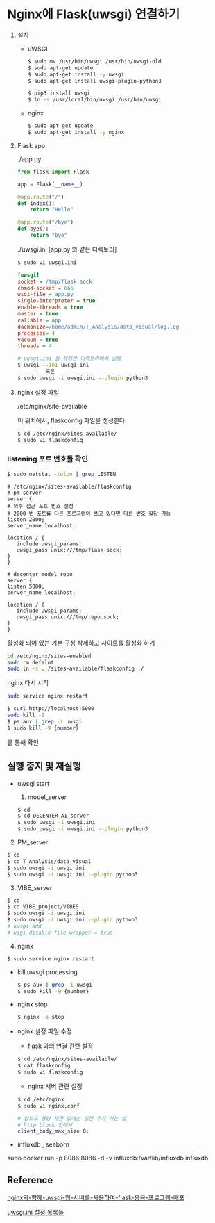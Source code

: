 # Nginx에 Flask(uwsgi) 연결하기



1. 설치

   - uWSGI

     ```sh
     $ sudo mv /usr/bin/uwsgi /usr/bin/uwsgi-old
     $ sudo apt-get update 
     $ sudo apt-get install -y uwsgi
     $ sudo apt-get install uwsgi-plugin-python3
     
     $ pip3 install uwsgi
     $ ln -s /usr/local/bin/uwsgi /usr/bin/uwsgi
     ```
     
   - nginx
   
     ```sh
     $ sudo apt-get update 
     $ sudo apt-get install -y nginx 
     ```
   
2. Flask app

   ./app.py

   ```python
   from flask import Flask
   
   app = Flask(__name__)
   
   @app.route("/")
   def index():
       return "Hello"
   
   @app.route("/bye")
   def bye():
       return "bye"
   
   ```

   ./uwsgi.ini  [app.py 와 같은 디렉토리]

   ```sh
   $ sudo vi uwsgi.ini
   ```

   ```ini
   [uwsgi]
   socket = /tmp/flask.sock
   chmod-socket = 666
   wsgi-file = app.py
   single-interpreter = true
   enable-threads = true
   master = true
   callable = app
   daemonize=/home/admin/T_Analysis/data_visual/log.log
   processes= 4
   vacuum = true
   threads = 4
   ```

   ```sh
   # uwsgi.ini 을 생성한 디렉토리에서 실행
   $ uwsgi --ini uwsgi.ini
            혹은
   $ sudo uwsgi -i uwsgi.ini --plugin python3
   ```

3. nginx  설정 파일

   /etc/nginx/site-available

   이 위치에서, flaskconfig 파일을 생성한다.

   ```sh
   $ cd /etc/nginx/sites-available/
   $ sudo vi flaskconfig
   ```
### listening 포트 번호들 확인
   ```sh
$ sudo netstat -tulpn | grep LISTEN
   ```

   ```config
# /etc/nginx/sites-available/flaskconfig
# pm server
server {
   # 외부 접근 포트 번호 설정
   # 2000 번 포트를 다른 프로그램이 쓰고 있다면 다른 번호 할당 가능
   listen 2000;
   server_name localhost;
   
   location / {
      include uwsgi_params;
	  uwsgi_pass unix:///tmp/flask.sock;
   }
}
   
# decenter model repo
server {
   listen 5000;
   server_name localhost;
	
   location / {
      include uwsgi_params;
      uwsgi_pass unix:///tmp/repo.sock;
   }
}
   ```

활성화 되어 있는 기본 구성 삭제하고 사이트를 활성화 하기

   ```sh
cd /etc/nginx/sites-enabled
sudo rm defalut
sudo ln -s ../sites-available/flaskconfig ./
   ```

   nginx 다시 시작

   ```sh
sudo service nginx restart
   ```

   

   ```sh
$ curl http://localhost:5000
   sudo kill -9
$ ps aux | grep -i uwsgi
$ sudo kill -9 {number}
   ```

   를 통해 확인



## 실행 중지 및 재실행



* uwsgi start

  1. model_server

  ```sh
  $ cd
  $ cd DECENTER_AI_server
  $ sudo uwsgi -i uwsgi.ini
  $ sudo uwsgi -i uwsgi.ini --plugin python3
  ```

2. PM_server

  ```sh
  $ cd
  $ cd T_Analysis/data_visual
  $ sudo uwsgi -i uwsgi.ini
  $ sudo uwsgi -i uwsgi.ini --plugin python3
  ```

  3. VIBE_server
  ```sh
  $ cd
  $ cd VIBE_project/VIBES
  $ sudo uwsgi -i uwsgi.ini
  $ sudo uwsgi -i uwsgi.ini --plugin python3
  # uwsgi add 
  # wsgi-disable-file-wrapper = true
  ```


  4. nginx

  ```sh
  $ sudo service nginx restart
  ```

* kill uwsgi processing

  ```sh
  $ ps aux | grep -i uwsgi
  $ sudo kill -9 {number}
  ```

* nginx stop

  ```sh
  $ nginx -s stop
  ```

* nginx  설정 파일 수정

  * flask 와의 연결 관련 설정
  
  ```sh
  $ cd /etc/nginx/sites-available/
  $ cat flaskconfig
  $ sudo vi flaskconfig
  ```
  * nginx 서버 관련 설정
  
  ```sh
  $ cd /etc/nginx
  $ sudo vi nginx.conf 
  
  # 업로드 용량 제한 없애는 설정 추가 하는 법
  # http block 안에서
  client_body_max_size 0;
	```
  
* influxdb , seaborn

sudo docker run -p 8086:8086  -d     -v influxdb:/var/lib/influxdb       influxdb 


## Reference

[nginx와-함께-uwsgi-웹-서버를-사용하여-flask-응용-프로그램-배포](https://sodocumentation.net/ko/flask/topic/4637/nginx%EC%99%80-%ED%95%A8%EA%BB%98-uwsgi-%EC%9B%B9-%EC%84%9C%EB%B2%84%EB%A5%BC-%EC%82%AC%EC%9A%A9%ED%95%98%EC%97%AC-flask-%EC%9D%91%EC%9A%A9-%ED%94%84%EB%A1%9C%EA%B7%B8%EB%9E%A8-%EB%B0%B0%ED%8F%AC)

[uwsgi.ini 설정 목록들](https://twpower.github.io/43-run-uwsgi-by-using-ini-file)

